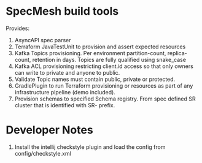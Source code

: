 # SpecMesh build tools

Provides:
1. AsyncAPI spec parser
1. Terraform JavaTestUnit to provision and assert expected resources
1. Kafka Topics provisioning. Per environment partition-count, replica-count, retention in days. Topics are fully qualified using snake_case
1. Kafka ACL provisioning restricting client.id access so that only owners can write to private and anyone to public. 
1. Validate Topic names must contain public, private or protected.
1. GradlePlugin to run Terraform provisioning or resources as part of any infrastructure pipeline (demo included).
1. Provision schemas to specified Schema registry. From spec defined SR cluster that is identified with SR- prefix.


# Developer Notes

1. Install the intellij checkstyle plugin and load the config from config/checkstyle.xml